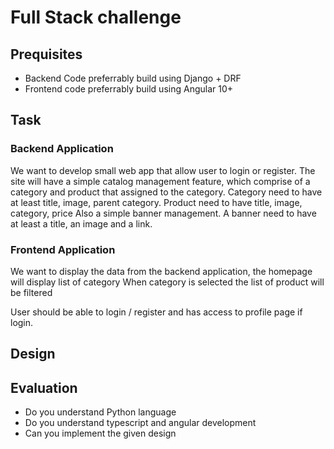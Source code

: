 # Full Stack challenge

## Prequisites

* Backend Code preferrably build using Django + DRF 
* Frontend code preferrably build using Angular 10+

## Task

### Backend Application

We want to develop small web app that allow user to login or register.
The site will have a simple catalog management feature, which comprise of a category and product that assigned to the category.
Category need to have at least title, image, parent category.
Product need to have title, image, category, price
Also a simple banner management. A banner need to have at least a title, an image and a link.

### Frontend Application

We want to display the data from the backend application, 
the homepage will display list of category 
When category is selected the list of product will be filtered 

User should be able to login / register and has access to profile page if login.

## Design


## Evaluation

* Do you understand Python language 
* Do you understand typescript and angular development
* Can you implement the given design

